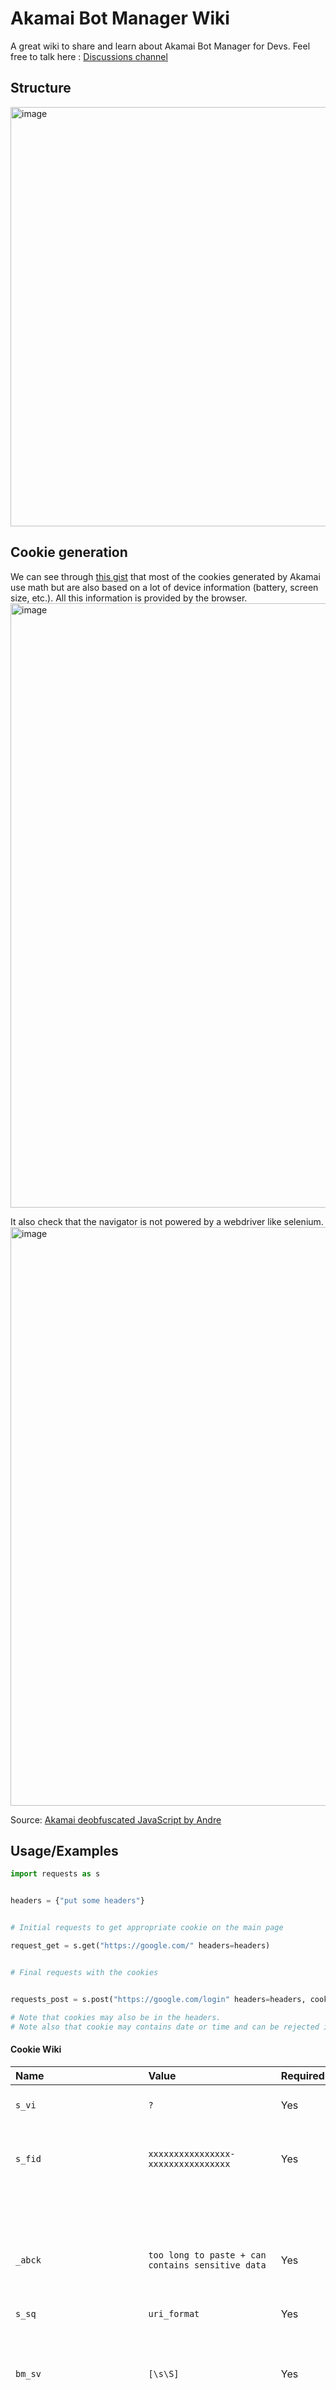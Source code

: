 # Akamai Bot Manager Wiki

A great wiki to share and learn about Akamai Bot Manager for Devs.
Feel free to talk here : [Discussions channel](https://github.com/LincolnKermit/akamai-bot-manager-unofficial/discussions/categories/general)

## Structure


<img width="671" alt="image" src="https://github.com/LincolnKermit/akamai-bot-manager-unofficial/assets/104798220/9e5f2e8a-3786-44ca-8577-033378bce0ff">

## Cookie generation


We can see through [this gist](https://gist.github.com/AnderRV/12eb434af9f4aa185bfd0fd274713763) that most of the cookies generated by Akamai use math but are also based on a lot of device information (battery, screen size, etc.). All this information is provided by the browser.
<img width="967" alt="image" src="https://github.com/LincolnKermit/akamai-bot-manager-unofficial/assets/104798220/b00ec8fd-31a8-4203-ab5a-ecdc57dcbf9b">



It also check that the navigator is not powered by a webdriver like selenium.
<img width="926" alt="image" src="https://github.com/LincolnKermit/akamai-bot-manager-unofficial/assets/104798220/f6e09e08-cce2-4389-a3b4-53a7f13b681a">



Source: [Akamai deobfuscated JavaScript by Andre](https://gist.github.com/AnderRV/12eb434af9f4aa185bfd0fd274713763)


## Usage/Examples

```python
import requests as s


headers = {"put some headers"}


# Initial requests to get appropriate cookie on the main page

request_get = s.get("https://google.com/" headers=headers)


# Final requests with the cookies


requests_post = s.post("https://google.com/login" headers=headers, cookie=request_get.cookie)

# Note that cookies may also be in the headers.
# Note also that cookie may contains date or time and can be rejected if the time doesn't match.


```





#### Cookie Wiki
| Name           | Value                                             | Required | Description                                                                                       |
| :------------- | :------------------------------------------------ | :------- | :------------------------------------------------------------------------------------------------ |
| `s_vi`         | `?`                                               | Yes      | Akamai cookie, used to identify unique visitors, with an ID and timestamp                         |
| `s_fid`        | `xxxxxxxxxxxxxxxx-xxxxxxxxxxxxxxxx`               | Yes      | This cookie name is associated with the analytics service provided by Adobe's Site Catalyst       |
|                |                                                   |          | product suite, containing a randomly generated, unique id.                                          |
| `_abck`        | `too long to paste + can contains sensitive data` | Yes      | This cookie is used to know information about the computer and prove it is a real browser.        |
| `s_sq`         | `uri_format`                                      | Yes      | This cookie is necessary to track the URL of the page the user was on during requests.            |
| `bm_sv`        | `[\s\S]`                                          | Yes      | Cookie used by Akamai Bot Manager to differentiate between human-generated and bot-generated      |
|                |                                                   |          | web requests.                                                                                     |
| `ak_bmsc`      | `?`                                               | No       | Cookie used to optimize performance and improve user experience on Akamai websites. Not required  |
|                |                                                   |          | for login but recommended not to delete.                                                           |
| `aic_authui_{customer_id}` | `aic_authui_{customer_id}`        | Yes      | Unique identifier for the authentication session, where `{customer_id}` is replaced with the     |
|                | `aic_authui_e0a70b4f-1eef-4856-bcdb-f050fee66aae`  |          | specific customer ID. Either this or the corresponding `{customer_id}` cookie is required for    |
|                |                                                   |          | login; deleting both will result in login failure.                                                 |
| `{customer_id}` | `e0a70b4f-1eef-4856-bcdb-f050fee66aae`          | Yes      | Unique identifier for the authentication session, typically used with `aic_authui_{customer_id}`  |
|                |                                                   |          | to validate login sessions.                                                                       |


#### Error Code Wiki

403 : Forbidden -> Cookie / Headers doesn't match or doesn't work.
428 : Same Requests repeated -> Crypto Challenge 
Timeout : Incorrect Cookie or not cookie at all.



## Documentation

[Cookie Manager Documentation by Akamai](https://techdocs.akamai.com/identity-cloud/docs/hosted-login-cookies-and-local-storage-1)

[Javascript Generator Cookie Process by AnderRV](https://gist.github.com/AnderRV/12eb434af9f4aa185bfd0fd274713763)





## Related

Here are some related projects:

[Outdated Cookie Generator in Golang](https://github.com/i7solar/Akamai)

[Outdated Cookie Generator in TypeScript](https://github.com/zedd3v/abck)



## Disclaimer: Educational Information and Non-responsibility Notice

Please note that I am not responsible for the accuracy or reliability of the information provided about Akamai Technologies or any other topic discussed here. It's always recommended to verify information from reliable sources for any critical decisions or actions. Additionally, I am not liable for any illegal activities conducted based on the information provided here; this content is purely educational and should not be construed as legal advice or encouragement to engage in illegal activities.
## Authors

- [@LincolnKermit](https://www.github.com/LincolnKermit)

